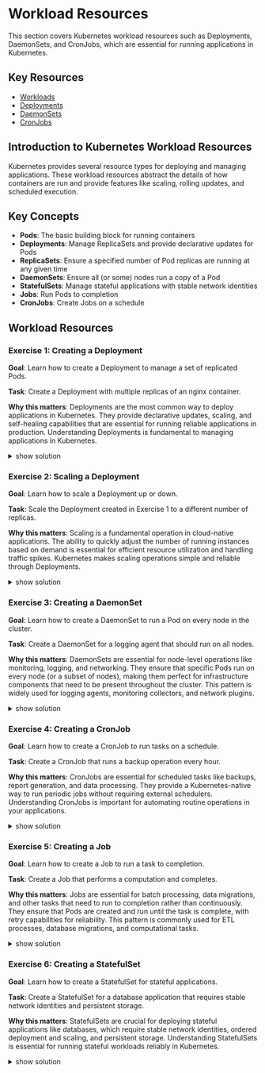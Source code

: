 # Workload Resources

This section covers Kubernetes workload resources such as Deployments, DaemonSets, and CronJobs, which are essential for running applications in Kubernetes.

## Key Resources

- [Workloads](https://kubernetes.io/docs/concepts/workloads/)
- [Deployments](https://kubernetes.io/docs/concepts/workloads/controllers/deployment/)
- [DaemonSets](https://kubernetes.io/docs/concepts/workloads/controllers/daemonset/)
- [CronJobs](https://kubernetes.io/docs/concepts/workloads/controllers/cron-jobs/)

## Introduction to Kubernetes Workload Resources

Kubernetes provides several resource types for deploying and managing applications. These workload resources abstract the details of how containers are run and provide features like scaling, rolling updates, and scheduled execution.

## Key Concepts

- **Pods**: The basic building block for running containers
- **Deployments**: Manage ReplicaSets and provide declarative updates for Pods
- **ReplicaSets**: Ensure a specified number of Pod replicas are running at any given time
- **DaemonSets**: Ensure all (or some) nodes run a copy of a Pod
- **StatefulSets**: Manage stateful applications with stable network identities
- **Jobs**: Run Pods to completion
- **CronJobs**: Create Jobs on a schedule

## Workload Resources

### Exercise 1: Creating a Deployment

**Goal**: Learn how to create a Deployment to manage a set of replicated Pods.

**Task**: Create a Deployment with multiple replicas of an nginx container.

**Why this matters**: Deployments are the most common way to deploy applications in Kubernetes. They provide declarative updates, scaling, and self-healing capabilities that are essential for running reliable applications in production. Understanding Deployments is fundamental to managing applications in Kubernetes.

<details><summary>show solution</summary>
<p>

**Step 1: Create a Deployment manifest file**

Create a file named `nginx-deployment.yaml` with the following content:

```yaml
apiVersion: apps/v1
kind: Deployment
metadata:
  name: nginx-deployment
  labels:
    app: nginx
spec:
  replicas: 3
  selector:
    matchLabels:
      app: nginx
  template:
    metadata:
      labels:
        app: nginx
    spec:
      containers:
      - name: nginx
        image: nginx:1.21
        ports:
        - containerPort: 80
        resources:
          requests:
            memory: "64Mi"
            cpu: "100m"
          limits:
            memory: "128Mi"
            cpu: "200m"
```

**Step 2: Create the Deployment**

Option 1: Using a manifest file (declarative approach):
```bash
kubectl apply -f nginx-deployment.yaml
```

Option 2: Using imperative commands:
```bash
kubectl create deployment nginx-deployment --image=nginx:1.21 --replicas=3 --port=80
kubectl set resources deployment nginx-deployment --requests=cpu=100m,memory=64Mi --limits=cpu=200m,memory=128Mi
```

**Step 3: Verify the Deployment**

```bash
kubectl get deployments
kubectl get pods
```

**Step 4: View detailed information about the Deployment**

```bash
kubectl describe deployment nginx-deployment
```

**What this does**:

- Creates a Deployment named `nginx-deployment` with 3 replicas
- Uses the nginx:1.21 image for the Pods
- Sets resource requests and limits for the containers
- The Deployment controller creates a ReplicaSet, which then creates the Pods
- The Deployment ensures that the desired number of Pods are always running

</p>
</details>

### Exercise 2: Scaling a Deployment

**Goal**: Learn how to scale a Deployment up or down.

**Task**: Scale the Deployment created in Exercise 1 to a different number of replicas.

**Why this matters**: Scaling is a fundamental operation in cloud-native applications. The ability to quickly adjust the number of running instances based on demand is essential for efficient resource utilization and handling traffic spikes. Kubernetes makes scaling operations simple and reliable through Deployments.

<details><summary>show solution</summary>
<p>

**Method 1: Scale using kubectl scale command (imperative)**

```bash
kubectl scale deployment nginx-deployment --replicas=5
```

**Method 2: Scale by editing the Deployment manifest**

```bash
kubectl edit deployment nginx-deployment
```

Change the `replicas` field from 3 to 5, then save and exit.

**Method 3: Scale using a patch command**

```bash
kubectl patch deployment nginx-deployment -p '{"spec":{"replicas":5}}'
```

**Verify the scaling operation**

```bash
kubectl get deployment nginx-deployment
kubectl get pods -l app=nginx
```

**What this does**:

- Increases the number of replicas from 3 to 5
- The Deployment controller creates additional Pods to match the desired state
- All three methods achieve the same result, but offer different approaches:
  - `kubectl scale` is simple and direct
  - `kubectl edit` allows you to modify other aspects of the Deployment as well
  - `kubectl patch` is useful for scripting and automation

</p>
</details>

### Exercise 3: Creating a DaemonSet

**Goal**: Learn how to create a DaemonSet to run a Pod on every node in the cluster.

**Task**: Create a DaemonSet for a logging agent that should run on all nodes.

**Why this matters**: DaemonSets are essential for node-level operations like monitoring, logging, and networking. They ensure that specific Pods run on every node (or a subset of nodes), making them perfect for infrastructure components that need to be present throughout the cluster. This pattern is widely used for logging agents, monitoring collectors, and network plugins.

<details><summary>show solution</summary>
<p>

**Step 1: Create a DaemonSet manifest file**

Create a file named `logging-daemonset.yaml` with the following content:

```yaml
apiVersion: apps/v1
kind: DaemonSet
metadata:
  name: logging-agent
  labels:
    app: logging-agent
spec:
  selector:
    matchLabels:
      name: logging-agent
  template:
    metadata:
      labels:
        name: logging-agent
    spec:
      containers:
      - name: fluentd
        image: fluentd:v1.14
        resources:
          limits:
            memory: 200Mi
          requests:
            cpu: 100m
            memory: 100Mi
        volumeMounts:
        - name: varlog
          mountPath: /var/log
      volumes:
      - name: varlog
        hostPath:
          path: /var/log
```

**Step 2: Create the DaemonSet**

```bash
kubectl apply -f logging-daemonset.yaml
```

> Note: DaemonSets must be created using a manifest file as there is no direct imperative command to create them.

**Step 3: Verify the DaemonSet**

```bash
kubectl get daemonsets
kubectl get pods -l name=logging-agent -o wide
```

**What this does**:

- Creates a DaemonSet named `logging-agent`
- The DaemonSet controller creates a Pod on each node in the cluster
- The Pod mounts the host's `/var/log` directory, allowing the logging agent to access the node's logs
- If nodes are added to the cluster, the DaemonSet controller automatically creates Pods on the new nodes
- If nodes are removed, the corresponding Pods are garbage collected

</p>
</details>

### Exercise 4: Creating a CronJob

**Goal**: Learn how to create a CronJob to run tasks on a schedule.

**Task**: Create a CronJob that runs a backup operation every hour.

**Why this matters**: CronJobs are essential for scheduled tasks like backups, report generation, and data processing. They provide a Kubernetes-native way to run periodic jobs without requiring external schedulers. Understanding CronJobs is important for automating routine operations in your applications.

<details><summary>show solution</summary>
<p>

**Step 1: Create a CronJob manifest file**

Create a file named `backup-cronjob.yaml` with the following content:

```yaml
apiVersion: batch/v1
kind: CronJob
metadata:
  name: database-backup
spec:
  schedule: "0 * * * *"  # Every hour
  concurrencyPolicy: Forbid
  successfulJobsHistoryLimit: 3
  failedJobsHistoryLimit: 1
  jobTemplate:
    spec:
      template:
        spec:
          containers:
          - name: backup
            image: bitnami/postgresql:14
            command:
            - /bin/sh
            - -c
            - echo "Backing up the database at $(date)"
            env:
            - name: PGPASSWORD
              valueFrom:
                secretKeyRef:
                  name: db-credentials
                  key: password
          restartPolicy: OnFailure
```

**Step 2: Create a Secret for the database credentials**

```bash
kubectl create secret generic db-credentials --from-literal=password=mysecretpassword
```

**Step 3: Create the CronJob**

Option 1: Using a manifest file (declarative approach):
```bash
kubectl apply -f backup-cronjob.yaml
```

Option 2: Using imperative commands:
```bash
# Create a basic CronJob with imperative command
kubectl create cronjob backup-database --image=mysql:8.0 --schedule="0 * * * *" -- bash -c "echo 'Starting backup'; sleep 5; echo 'Backup completed'"

# Note: For complex CronJobs with environment variables from secrets, volume mounts, or other advanced features,
# the declarative approach with a manifest file is recommended
```

Option 2: Using imperative commands:
```bash
kubectl create cronjob database-backup --image=backup-tool:1.2 --schedule="0 * * * *" -- /backup.sh
```

**Step 4: Verify the CronJob**

```bash
kubectl get cronjobs
```

**Step 5: Check the jobs and pods created by the CronJob**

```bash
kubectl get jobs
kubectl get pods
```

**What this does**:

- Creates a CronJob named `database-backup` that runs every hour (at the top of the hour)
- Sets `concurrencyPolicy: Forbid` to prevent concurrent executions of the job
- Limits the history of successful and failed jobs
- The job runs a container that simulates a database backup
- The container uses a secret for the database password
- Sets `restartPolicy: OnFailure` to restart the container if it fails

</p>
</details>

### Exercise 5: Creating a Job

**Goal**: Learn how to create a Job to run a task to completion.

**Task**: Create a Job that performs a computation and completes.

**Why this matters**: Jobs are essential for batch processing, data migrations, and other tasks that need to run to completion rather than continuously. They ensure that Pods are created and run until the task is complete, with retry capabilities for reliability. This pattern is commonly used for ETL processes, database migrations, and computational tasks.

<details><summary>show solution</summary>
<p>

**Step 1: Create a Job manifest file**

Create a file named `computation-job.yaml` with the following content:

```yaml
apiVersion: batch/v1
kind: Job
metadata:
  name: pi-calculation
spec:
  completions: 1
  parallelism: 1
  backoffLimit: 4
  template:
    spec:
      containers:
      - name: pi
        image: perl:5.34
        command: ["perl", "-Mbignum=bpi", "-wle", "print bpi(2000)"]
      restartPolicy: Never
```

**Step 2: Create the Job**

Option 1: Using a manifest file (declarative approach):
```bash
kubectl apply -f computation-job.yaml
```

Option 2: Using imperative commands:
```bash
kubectl create job pi-calculation --image=perl:5.34 -- perl -Mbignum=bpi -wle "print bpi(2000)"
```

**Step 3: Monitor the Job status**

```bash
kubectl get jobs
```

**Step 4: Check the output of the Job**

```bash
kubectl get pods -l job-name=pi-calculation
kubectl logs -l job-name=pi-calculation
```

**What this does**:

- Creates a Job named `pi-calculation`
- The Job creates a Pod that calculates Pi to 2000 decimal places
- `completions: 1` specifies that the Job should be considered complete when one Pod completes successfully
- `parallelism: 1` specifies that only one Pod should run at a time
- `backoffLimit: 4` specifies that the Job should be retried up to 4 times if it fails
- `restartPolicy: Never` specifies that the Pod should not be restarted if it completes or fails
- Once the Pod completes successfully, the Job is marked as completed

</p>
</details>

### Exercise 6: Creating a StatefulSet

**Goal**: Learn how to create a StatefulSet for stateful applications.

**Task**: Create a StatefulSet for a database application that requires stable network identities and persistent storage.

**Why this matters**: StatefulSets are crucial for deploying stateful applications like databases, which require stable network identities, ordered deployment and scaling, and persistent storage. Understanding StatefulSets is essential for running stateful workloads reliably in Kubernetes.

<details><summary>show solution</summary>
<p>

**Step 1: Create a headless Service for the StatefulSet**

Create a file named `database-service.yaml` with the following content:

```yaml
apiVersion: v1
kind: Service
metadata:
  name: database
  labels:
    app: database
spec:
  ports:
  - port: 3306
    name: mysql
  clusterIP: None
  selector:
    app: database
```

**Step 2: Create a StorageClass for dynamic provisioning**

```bash
kubectl apply -f - <<EOF
apiVersion: storage.k8s.io/v1
kind: StorageClass
metadata:
  name: standard
provisioner: kubernetes.io/no-provisioner
volumeBindingMode: WaitForFirstConsumer
EOF
```

**Step 3: Create a StatefulSet manifest file**

Create a file named `database-statefulset.yaml` with the following content:

```yaml
apiVersion: apps/v1
kind: StatefulSet
metadata:
  name: mysql
spec:
  selector:
    matchLabels:
      app: database
  serviceName: "database"
  replicas: 3
  template:
    metadata:
      labels:
        app: database
    spec:
      terminationGracePeriodSeconds: 10
      containers:
      - name: mysql
        image: mysql:8.0
        ports:
        - containerPort: 3306
          name: mysql
        env:
        - name: MYSQL_ROOT_PASSWORD
          valueFrom:
            secretKeyRef:
              name: mysql-credentials
              key: root-password
        volumeMounts:
        - name: data
          mountPath: /var/lib/mysql
  volumeClaimTemplates:
  - metadata:
      name: data
    spec:
      accessModes: ["ReadWriteOnce"]
      storageClassName: "standard"
      resources:
        requests:
          storage: 1Gi
```

**Step 4: Create a Secret for MySQL credentials**

```bash
kubectl create secret generic mysql-credentials --from-literal=root-password=mysecretpassword
```

> Note: This is already using the imperative command syntax.

**Step 5: Create the Service and StatefulSet**

For the Service:
```bash
kubectl create service clusterip database --clusterip="None" --tcp=3306:3306 --selector=app=database
```

For the StatefulSet (must use manifest file):
```bash
kubectl apply -f database-statefulset.yaml
```

> Note: StatefulSets are complex resources that are best created using manifest files.

**Step 6: Verify the StatefulSet**

```bash
kubectl get statefulsets
kubectl get pods -l app=database
kubectl get pvc
```

**What this does**:

- Creates a headless Service named `database` that provides network identity for the StatefulSet Pods
- Creates a StatefulSet named `mysql` with 3 replicas
- Each Pod gets a stable hostname in the form of `<pod-name>.<service-name>.<namespace>.svc.cluster.local`
- The StatefulSet creates PersistentVolumeClaims for each Pod using the volumeClaimTemplates
- Pods are created and deleted in order (from 0 to n-1 for creation, n-1 to 0 for deletion)
- Each Pod has a stable identity and persistent storage, which is essential for stateful applications

</p>
</details>
